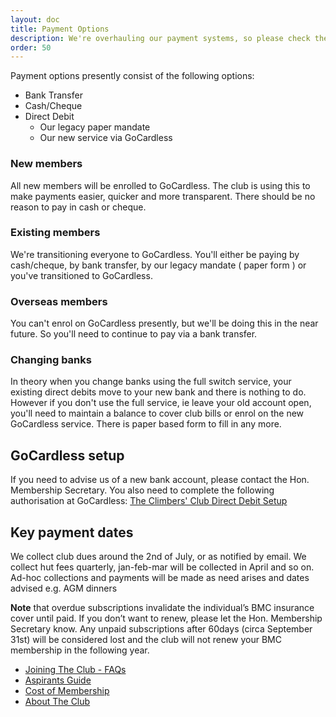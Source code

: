 ```yaml
---
layout: doc
title: Payment Options
description: We're overhauling our payment systems, so please check the new payment options page for details.
order: 50
---
```


Payment options presently consist of the following options:

- Bank Transfer
- Cash/Cheque
- Direct Debit
  - Our legacy paper mandate
  - Our new service via GoCardless

### New members

All new members will be enrolled to GoCardless. The club is using this to make payments easier, quicker and more transparent. There should be no reason to pay in cash or cheque.

### Existing members

We're transitioning everyone to GoCardless. You'll either be paying by cash/cheque, by bank transfer, by our legacy mandate ( paper form ) or you've transitioned to GoCardless.

### Overseas members

You can't enrol on GoCardless presently, but we'll be doing this in the near future. So you'll need to continue to pay via a bank transfer.

### Changing banks

In theory when you change banks using the full switch service, your existing direct debits move to your new bank and there is nothing to do.
However if you don't use the full service, ie leave your old account open, you'll need to maintain a balance to cover club bills or enrol on the new GoCardless service. There is paper based form to fill in any more.

## GoCardless setup

If you need to advise us of a new bank account, please contact the Hon. Membership Secretary. You also need to complete the following authorisation at GoCardless: [The Climbers' Club Direct Debit Setup](https://pay.gocardless.com/AL000261KE7GG3)

## Key payment dates

We collect club dues around the 2nd of July, or as notified by email.
We collect hut fees quarterly, jan-feb-mar will be collected in April and so on.
Ad-hoc collections and payments will be made as need arises and dates advised e.g. AGM dinners

**Note** that overdue subscriptions invalidate the individual’s BMC insurance cover until paid. If you don’t want to renew, please let the Hon. Membership Secretary know. Any unpaid subscriptions after 60days (circa September 31st) will be considered lost and the club will not renew your BMC membership in the following year.


- [Joining The Club - FAQs](/docs/membership/joining-the-club)
- [Aspirants Guide](/docs/membership/aspirants-guide)
- [Cost of Membership](/docs/membership/cost-of-membership)
- [About The Club](/docs/membership/about-the-club)
